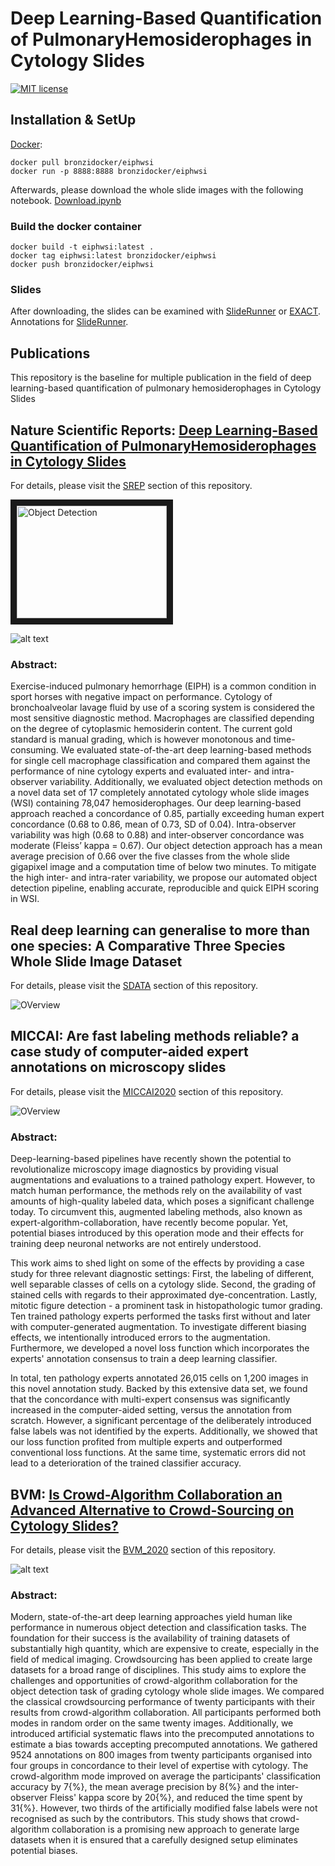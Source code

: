 # Deep Learning-Based Quantification of PulmonaryHemosiderophages in Cytology Slides

[![MIT license](https://img.shields.io/badge/License-MIT-blue.svg)](https://lbesson.mit-license.org/)

## Installation & SetUp


[Docker](https://hub.docker.com/r/bronzidocker/eiphwsi):
```docker
docker pull bronzidocker/eiphwsi
docker run -p 8888:8888 bronzidocker/eiphwsi
```

Afterwards, please download the whole slide images with the following notebook. [Download.ipynb](SDATA/Download.ipynb)


### Build the docker container

```docker
docker build -t eiphwsi:latest .
docker tag eiphwsi:latest bronzidocker/eiphwsi
docker push bronzidocker/eiphwsi
```


### Slides

After downloading, the slides can be examined with [SlideRunner](https://github.com/DeepPathology/SlideRunner) or [EXACT](https://github.com/ChristianMarzahl/Exact). Annotations for [SlideRunner](Slides/SDATA_Final_Annotations.sqlite).


## Publications

This repository is the baseline for multiple publication in the field of deep learning-based quantification of pulmonary hemosiderophages in Cytology Slides

## Nature Scientific Reports: [Deep Learning-Based Quantification of PulmonaryHemosiderophages in Cytology Slides](https://www.nature.com/articles/s41598-020-65958-2)

For details, please visit the [SREP](SREP) section of this repository.

<a href="http://www.youtube.com/watch?feature=player_embedded&v=6azMAYpsyRw" target="_blank"><img src="http://img.youtube.com/vi/6azMAYpsyRw/0.jpg" 
alt="Object Detection" width="240" height="180" border="10" /></a>

![alt text](ReadmeImages/Cells1.png "object detection results.")

### Abstract:
Exercise-induced pulmonary hemorrhage (EIPH) is a common condition in sport horses with negative impact on performance. Cytology of bronchoalveolar lavage fluid by use of a scoring system is considered the most sensitive diagnostic method. Macrophages are classified depending on the degree of cytoplasmic hemosiderin content. The current gold standard is manual grading, which is however monotonous and time-consuming. We evaluated state-of-the-art deep learning-based methods for single cell macrophage classification and compared them against the performance of nine cytology experts and evaluated inter- and intra-observer variability. Additionally, we evaluated object detection methods on a novel data set of 17 completely annotated cytology whole slide images (WSI) containing 78,047 hemosiderophages. Our deep learning-based approach reached a concordance of 0.85, partially exceeding human expert concordance (0.68 to 0.86, mean of 0.73, SD of 0.04). Intra-observer variability was high (0.68 to 0.88) and inter-observer concordance was moderate (Fleiss’ kappa = 0.67). Our object detection approach has a mean average precision of 0.66 over the five classes from the whole slide gigapixel image and a computation time of below two minutes. To mitigate the high inter- and intra-rater variability, we propose our automated object detection pipeline, enabling accurate, reproducible and quick EIPH scoring in WSI.

## Real deep learning can generalise to more than one species: A Comparative Three Species Whole Slide Image Dataset


For details, please visit the [SDATA](SDATA) section of this repository.

![OVerview](SDATA/Paper/Overview.svg)

## MICCAI: Are fast labeling methods reliable? a case study of computer-aided expert annotations on microscopy slides

For details, please visit the [MICCAI2020](MICCAI2020) section of this repository.


![OVerview](MICCAI2020/GT_Images/20Area_Algo.png)

### Abstract:
Deep-learning-based pipelines have recently shown the potential to revolutionalize microscopy image diagnostics by providing visual augmentations and evaluations to a trained pathology expert. However, to match human performance, the methods rely on the availability of vast amounts of high-quality labeled data, which poses a significant challenge today. To circumvent this, augmented labeling methods, also known as expert-algorithm-collaboration, have recently become popular. Yet, potential biases introduced by this operation mode and their effects for training deep neuronal networks are not entirely understood. 

This work aims to shed light on some of the effects by providing a case study for three relevant diagnostic settings: First, the labeling of different, well separable classes of cells on a cytology slide. Second, the grading of stained cells with regards to their approximated dye-concentration. Lastly, mitotic figure detection - a prominent task in histopathologic tumor grading. Ten trained pathology experts performed the tasks first  without and later with computer-generated augmentation. To investigate different biasing effects, we intentionally introduced errors to the augmentation. Furthermore, we developed a novel loss function which incorporates the experts' annotation consensus to train a deep learning classifier.


In total, ten pathology experts annotated 26,015 cells on 1,200 images in this novel annotation study. Backed by this extensive data set, we found that the concordance with multi-expert consensus was significantly increased in the computer-aided setting, versus the annotation from scratch. However, a significant percentage of the deliberately introduced false labels was not identified by the experts. Additionally, we showed that our loss function profited from multiple experts and outperformed conventional loss functions. At the same time, systematic errors did not lead to a deterioration of the trained classifier accuracy.

## BVM: [Is Crowd-Algorithm Collaboration an Advanced Alternative to Crowd-Sourcing on Cytology Slides?](https://link.springer.com/chapter/10.1007/978-3-658-29267-6_5)

For details, please visit the [BVM_2020](BVM_2020) section of this repository.

![alt text](ReadmeImages/BVM2020.png "Crow-Algorithm collaborration.")

### Abstract:
Modern, state-of-the-art deep learning approaches yield human like performance in numerous object detection and classification tasks. The foundation for their success is the availability of training datasets of substantially high quantity, which are expensive to create, especially in the field of medical imaging. Crowdsourcing has been applied to create large datasets for a broad range of disciplines. This study aims to explore the challenges and opportunities of crowd-algorithm collaboration for the object detection task of grading cytology whole slide images. We compared the classical crowdsourcing performance of twenty participants with their results from crowd-algorithm collaboration. All participants performed both modes in random order on the same twenty images. Additionally, we introduced artificial systematic flaws into the precomputed annotations to estimate a bias towards accepting precomputed annotations. We gathered 9524 annotations on 800 images from twenty participants organised into four groups in concordance to their level of expertise with cytology. The crowd-algorithm mode improved on average the participants' classification accuracy by 7{\%}, the mean average precision by 8{\%} and the inter-observer Fleiss' kappa score by 20{\%}, and reduced the time spent by 31{\%}. However, two thirds of the artificially modified false labels were not recognised as such by the contributors. This study shows that crowd-algorithm collaboration is a promising new approach to generate large datasets when it is ensured that a carefully designed setup eliminates potential biases.
